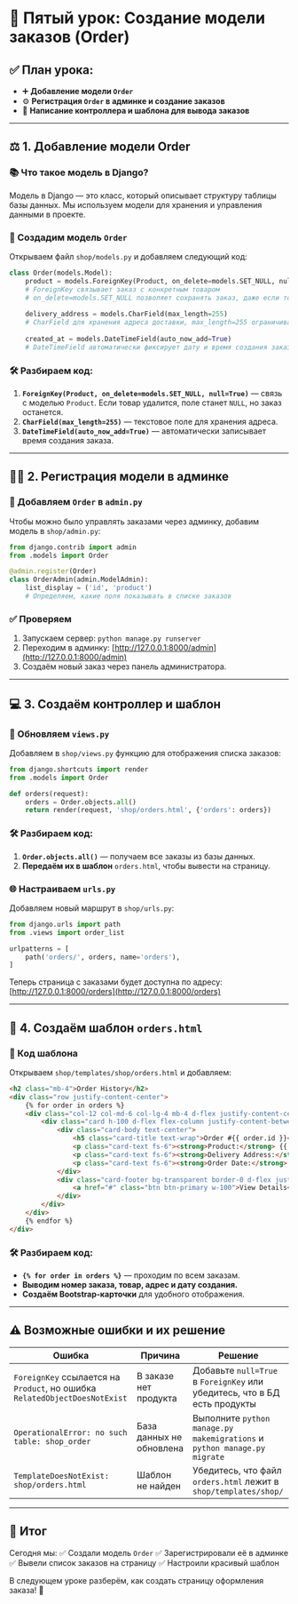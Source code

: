# 🔧 Пятый урок: Создание модели заказов (Order)

## ✅ План урока:
- ➕ **Добавление модели `Order`**
- ⚙️ **Регистрация `Order` в админке и создание заказов**
- 📝 **Написание контроллера и шаблона для вывода заказов**

---

## ⚖️ 1. Добавление модели Order

### 📚 Что такое модель в Django?
Модель в Django — это класс, который описывает структуру таблицы базы данных. Мы используем модели для хранения и управления данными в проекте.

### 🔧 Создадим модель `Order`
Открываем файл `shop/models.py` и добавляем следующий код:

```python
class Order(models.Model):
    product = models.ForeignKey(Product, on_delete=models.SET_NULL, null=True)
    # ForeignKey связывает заказ с конкретным товаром
    # on_delete=models.SET_NULL позволяет сохранять заказ, даже если товар удалён
    
    delivery_address = models.CharField(max_length=255)
    # CharField для хранения адреса доставки, max_length=255 ограничивает длину строки
    
    created_at = models.DateTimeField(auto_now_add=True)
    # DateTimeField автоматически фиксирует дату и время создания заказа
```

### 🛠️ Разбираем код:
1. **`ForeignKey(Product, on_delete=models.SET_NULL, null=True)`** — связь с моделью `Product`. Если товар удалится, поле станет `NULL`, но заказ останется.
2. **`CharField(max_length=255)`** — текстовое поле для хранения адреса.
3. **`DateTimeField(auto_now_add=True)`** — автоматически записывает время создания заказа.

---

## 👨‍💼 2. Регистрация модели в админке

### 🔧 Добавляем `Order` в `admin.py`
Чтобы можно было управлять заказами через админку, добавим модель в `shop/admin.py`:

```python
from django.contrib import admin
from .models import Order

@admin.register(Order)
class OrderAdmin(admin.ModelAdmin):
    list_display = ('id', 'product')
    # Определяем, какие поля показывать в списке заказов
```

### ✅ Проверяем
1. Запускаем сервер: `python manage.py runserver`
2. Переходим в админку: [http://127.0.0.1:8000/admin](http://127.0.0.1:8000/admin)
3. Создаём новый заказ через панель администратора.

---

## 💻 3. Создаём контроллер и шаблон

### 🔧 Обновляем `views.py`
Добавляем в `shop/views.py` функцию для отображения списка заказов:

```python
from django.shortcuts import render
from .models import Order

def orders(request):
    orders = Order.objects.all()
    return render(request, 'shop/orders.html', {'orders': orders})
```

### 🛠️ Разбираем код:
1. **`Order.objects.all()`** — получаем все заказы из базы данных.
2. **Передаём их в шаблон** `orders.html`, чтобы вывести на страницу.

### 🌐 Настраиваем `urls.py`
Добавляем новый маршрут в `shop/urls.py`:

```python
from django.urls import path
from .views import order_list

urlpatterns = [
    path('orders/', orders, name='orders'),
]
```

Теперь страница с заказами будет доступна по адресу: [http://127.0.0.1:8000/orders](http://127.0.0.1:8000/orders)

---

## 🎨 4. Создаём шаблон `orders.html`

### 🔧 Код шаблона
Открываем `shop/templates/shop/orders.html` и добавляем:

```html
<h2 class="mb-4">Order History</h2>
<div class="row justify-content-center">
    {% for order in orders %}
    <div class="col-12 col-md-6 col-lg-4 mb-4 d-flex justify-content-center">
        <div class="card h-100 d-flex flex-column justify-content-between" style="max-width: 340px; box-shadow: 0 0 5px #00000022;">
            <div class="card-body text-center">
                <h5 class="card-title text-wrap">Order #{{ order.id }}</h5>
                <p class="card-text fs-6"><strong>Product:</strong> {{ order.product.name }}</p>
                <p class="card-text fs-6"><strong>Delivery Address:</strong> {{ order.delivery_address|truncatewords:6 }}</p>
                <p class="card-text fs-6"><strong>Order Date:</strong> {{ order.created_at }}</p>
            </div>
            <div class="card-footer bg-transparent border-0 d-flex justify-content-center">
                <a href="#" class="btn btn-primary w-100">View Details</a>
            </div>
        </div>
    </div>
    {% endfor %}
</div>
```

### 🛠️ Разбираем код:
- **`{% for order in orders %}`** — проходим по всем заказам.
- **Выводим номер заказа, товар, адрес и дату создания.**
- **Создаём Bootstrap-карточки** для удобного отображения.

---

## ⚠️ Возможные ошибки и их решение

| Ошибка | Причина | Решение |
|--------|--------|---------|
| `ForeignKey` ссылается на `Product`, но ошибка `RelatedObjectDoesNotExist` | В заказе нет продукта | Добавьте `null=True` в `ForeignKey` или убедитесь, что в БД есть продукты |
| `OperationalError: no such table: shop_order` | База данных не обновлена | Выполните `python manage.py makemigrations` и `python manage.py migrate` |
| `TemplateDoesNotExist: shop/orders.html` | Шаблон не найден | Убедитесь, что файл `orders.html` лежит в `shop/templates/shop/` |

---

## 🎯 Итог
Сегодня мы:
✅ Создали модель `Order`
✅ Зарегистрировали её в админке
✅ Вывели список заказов на страницу
✅ Настроили красивый шаблон

В следующем уроке разберём, как создать страницу оформления заказа! 🚀
